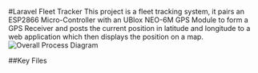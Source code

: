 #Laravel Fleet Tracker
This project is a fleet tracking system, it pairs an ESP2866 Micro-Controller with an UBlox NEO-6M GPS Module to form a GPS Receiver and posts the current position in latitude and longitude to a web application which then displays the position on a map.
![Overall Process Diagram](https://imgur.com/a/wVf7pOP)

##Key Files
